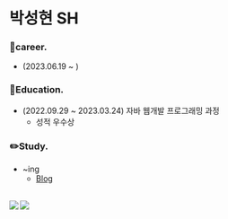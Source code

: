 # 박성현 SH

### 🚩career.
<ul>
  <li>(2023.06.19 ~ )  </li>
</ul>

### 📓Education.
<ul>
  <li>(2022.09.29 ~ 2023.03.24) 자바 웹개발 프로그래밍 과정 
    <ul>
      <li>성적 우수상</li>
    </ul>
  </li>
</ul>

### ✏️Study.
<ul>
  <li>~ing
    <ul>
      <li><a href="https://recod-memory.tistory.com/">Blog</a></li>
    </ul>
  </li>
</ul>

<br>

<a href="https://github.com/scars97/github-readme-stats">
  <img align="left" src="https://github-readme-stats.vercel.app/api?username=scars97&show_icons=true&theme=transparent" />
</a>

<a href="https://github.com/scars97/github-readme-stats">
  <img src="https://github-readme-stats.vercel.app/api/top-langs/?username=scars97&layout=compact&theme=transparent" />
</a>
